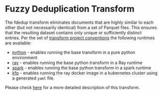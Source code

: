 # Fuzzy Deduplication Transform 
The fdedup transform eliminates documents that are highly similar to each other (but not necessarily identical) from a
set of Parquet files. This ensures that the resulting dataset contains only unique or sufficiently distinct entries.
Per the set of [transform project conventions](../../README.md#transform-project-conventions) the following runtimes are available:

* [python](python/README.md) - enables running the base transform in a pure python environment
* [ray](ray/README.md) - enables running the base python transform in a Ray runtime
* [spark](spark/README.md) - enables running the base python transform in a spark runtime
* [kfp](kfp_ray/README.md) - enables running the ray docker image in a kubernetes cluster using a generated `yaml` file.

Please check [here](python/README.md) for a more detailed description of this transform.
